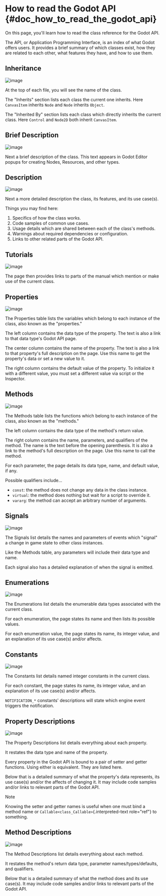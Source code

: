 # How to read the Godot API {#doc_how_to_read_the_godot_api}

On this page, you\'ll learn how to read the class reference for the
Godot API.

The API, or Application Programming Interface, is an index of what Godot
offers users. It provides a brief summary of which classes exist, how
they are related to each other, what features they have, and how to use
them.

## Inheritance

![image](img/class_api_inheritance.webp)

At the top of each file, you will see the name of the class.

The \"Inherits\" section lists each class the current one inherits. Here
`CanvasItem` inherits `Node` and `Node` inherits `Object`.

The \"Inherited By\" section lists each class which directly inherits
the current class. Here `Control` and `Node2D` both inherit
`CanvasItem`.

## Brief Description

![image](img/class_api_brief_description.webp)

Next a brief description of the class. This text appears in Godot Editor
popups for creating Nodes, Resources, and other types.

## Description

![image](img/class_api_description.webp)

Next a more detailed description the class, its features, and its use
case(s).

Things you may find here:

1.  Specifics of how the class works.
2.  Code samples of common use cases.
3.  Usage details which are shared between each of the class\'s methods.
4.  Warnings about required dependencies or configuration.
5.  Links to other related parts of the Godot API.

## Tutorials

![image](img/class_api_tutorials.webp)

The page then provides links to parts of the manual which mention or
make use of the current class.

## Properties

![image](img/class_api_properties_table.webp)

The Properties table lists the variables which belong to each instance
of the class, also known as the \"properties.\"

The left column contains the data type of the property. The text is also
a link to that data type\'s Godot API page.

The center column contains the name of the property. The text is also a
link to that property\'s full description on the page. Use this name to
get the property\'s data or set a new value to it.

The right column contains the default value of the property. To
initialize it with a different value, you must set a different value via
script or the Inspector.

## Methods

![image](img/class_api_methods_table.webp)

The Methods table lists the functions which belong to each instance of
the class, also known as the \"methods.\"

The left column contains the data type of the method\'s return value.

The right column contains the name, parameters, and qualifiers of the
method. The name is the text before the opening parenthesis. It is also
a link to the method\'s full description on the page. Use this name to
call the method.

For each parameter, the page details its data type, name, and default
value, if any.

Possible qualifiers include\...

- `const`: the method does not change any data in the class instance.
- `virtual`: the method does nothing but wait for a script to override
  it.
- `vararg`: the method can accept an arbitrary number of arguments.

## Signals

![image](img/class_api_signals.webp)

The Signals list details the names and parameters of events which
\"signal\" a change in game state to other class instances.

Like the Methods table, any parameters will include their data type and
name.

Each signal also has a detailed explanation of when the signal is
emitted.

## Enumerations

![image](img/class_api_enumerations.webp)

The Enumerations list details the enumerable data types associated with
the current class.

For each enumeration, the page states its name and then lists its
possible values.

For each enumeration value, the page states its name, its integer value,
and an explanation of its use case(s) and/or affects.

## Constants

![image](img/class_api_constants.webp)

The Constants list details named integer constants in the current class.

For each constant, the page states its name, its integer value, and an
explanation of its use case(s) and/or affects.

`NOTIFICATION_*` constants\' descriptions will state which engine event
triggers the notification.

## Property Descriptions

![image](img/class_api_property_descriptions.webp)

The Property Descriptions list details everything about each property.

It restates the data type and name of the property.

Every property in the Godot API is bound to a pair of setter and getter
functions. Using either is equivalent. They are listed here.

Below that is a detailed summary of what the property\'s data
represents, its use case(s) and/or the affects of changing it. It may
include code samples and/or links to relevant parts of the Godot API.

> [!NOTE]
> Knowing the setter and getter names is useful when one must bind a
> method name or `Callable<class_Callable>`{.interpreted-text
> role="ref"} to something.

## Method Descriptions

![image](img/class_api_method_descriptions.webp)

The Method Descriptions list details everything about each method.

It restates the method\'s return data type, parameter
names/types/defaults, and qualifiers.

Below that is a detailed summary of what the method does and its use
case(s). It may include code samples and/or links to relevant parts of
the Godot API.
